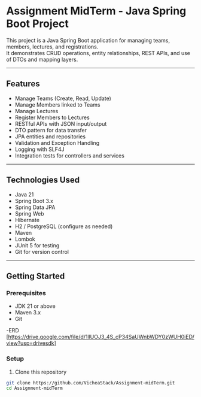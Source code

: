 # Assignment MidTerm - Java Spring Boot Project

This project is a Java Spring Boot application for managing teams, members, lectures, and registrations.  
It demonstrates CRUD operations, entity relationships, REST APIs, and use of DTOs and mapping layers.

---

## Features

- Manage Teams (Create, Read, Update)
- Manage Members linked to Teams
- Manage Lectures
- Register Members to Lectures
- RESTful APIs with JSON input/output
- DTO pattern for data transfer
- JPA entities and repositories
- Validation and Exception Handling
- Logging with SLF4J
- Integration tests for controllers and services

---

## Technologies Used

- Java 21
- Spring Boot 3.x
- Spring Data JPA
- Spring Web
- Hibernate
- H2 / PostgreSQL (configure as needed)
- Maven
- Lombok
- JUnit 5 for testing
- Git for version control

---

## Getting Started

### Prerequisites

- JDK 21 or above
- Maven 3.x
- Git

-ERD
[https://drive.google.com/file/d/1llUOJ3_4S_cP34SaUWnbWDY0zWUH0iED/view?usp=drivesdk]

### Setup

1. Clone this repository

```bash
git clone https://github.com/VicheaStack/Assignment-midTerm.git
cd Assignment-midTerm
